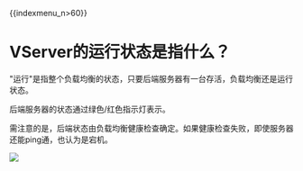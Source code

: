 {{indexmenu_n>60}}


# VServer的运行状态是指什么？

"运行"是指整个负载均衡的状态，只要后端服务器有一台存活，负载均衡还是运行状态。

后端服务器的状态通过绿色/红色指示灯表示。

需注意的是，后端状态由负载均衡健康检查确定。如果健康检查失败，即使服务器还能ping通，也认为是宕机。

[![](https://static.ucloud.cn/708409d71c0a4a8c8d1fbd6fe3417b36.png)](https://github.com/UCloudDocs/UCloud-document/issues/3)
